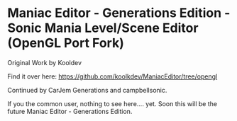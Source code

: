 # Maniac Editor - Generations Edition - Sonic Mania Level/Scene Editor (OpenGL Port Fork)


Original Work by Kooldev


Find it over here: https://github.com/koolkdev/ManiacEditor/tree/opengl


Continued by CarJem Generations and campbellsonic.


If you the common user, nothing to see here.... yet. Soon this will be the future Maniac Editor - Generations Edition.
